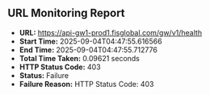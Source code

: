 ## URL Monitoring Report

- **URL:** https://api-gw1-prod1.fisglobal.com/gw/v1/health
- **Start Time:** 2025-09-04T04:47:55.616566
- **End Time:** 2025-09-04T04:47:55.712776
- **Total Time Taken:** 0.09621 seconds
- **HTTP Status Code:** 403
- **Status:** Failure
- **Failure Reason:** HTTP Status Code: 403
